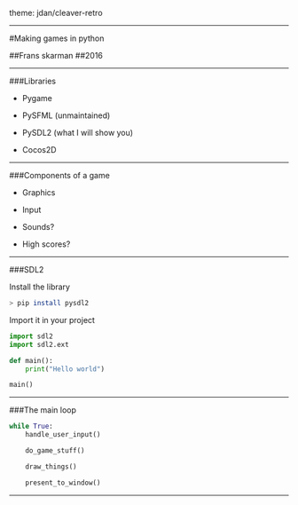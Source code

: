 <!--theme: sjaakvandenberg/cleaver-dark-->
theme: jdan/cleaver-retro

---
#Making games in python

##Frans skarman
##2016

---

###Libraries

- Pygame 

- PySFML (unmaintained)

- PySDL2 (what I will show you)

- Cocos2D


---

###Components of a game

- Graphics

- Input

- Sounds?

- High scores?


---

###SDL2

Install the library
``` Bash
> pip install pysdl2
```

Import it in your project
```Python
import sdl2
import sdl2.ext

def main():
	print("Hello world")

main()
```

---


###The main loop

```Python
while True:
	handle_user_input()

	do_game_stuff()

	draw_things()

	present_to_window()
```

---

